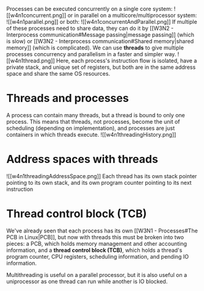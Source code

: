 Processes can be executed concurrently on a single core system:
![[w4n1concurrent.png]]
or in parallel on a multicore/multiprocessor system:
![[w4n1parallel.png]]
or both:
![[w4n1concurrentAndParallel.png]]
If multiple of these processes need to share data, they can do it by [[W3N2 - Interprocess communication#Message passing|message passing]] (which is slow) or [[W3N2 - Interprocess communication#Shared memory|shared memory]] (which is complicated).
We can use **threads** to give multiple processes concurrency and parallelism in a faster and simpler way.
![[w4n1thread.png]]
Here, each process's instruction flow is isolated, have a private stack, and unique set of registers, but both are in the same address space and share the same OS resources.
# Threads and processes
A process can contain many threads, but a thread is bound to only one process. This means that threads, not processes, become the unit of scheduling (depending on implementation), and processes are just containers in which threads execute.
![[w4n1threadingHistory.png]]
# Address spaces with threads
![[w4n1threadingAddressSpace.png]]
Each thread has its own stack pointer pointing to its own stack, and its own program counter pointing to its next instruction
# Thread control block (TCB)
We've already seen that each process has its own [[W3N1 - Processes#The PCB in Linux|PCB]], but now with threads this must be broken into two pieces: a PCB, which holds memory management and other accounting information, and a **thread control block (TCB)**, which holds a thread's program counter, CPU registers, scheduling information, and pending IO information.

Multithreading is useful on a parallel processor, but it is also useful on a uniprocessor as one thread can run while another is IO blocked.
